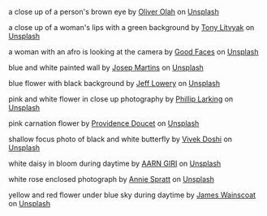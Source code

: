 a close up of a person's brown eye by [Oliver Olah](https://unsplash.com/@oxygenvisuals?utm_content=creditCopyText&utm_medium=referral&utm_source=unsplash) on [Unsplash](https://unsplash.com/photos/a-close-up-of-a-persons-brown-eye-sBTHZ7nbe38?utm_content=creditCopyText&utm_medium=referral&utm_source=unsplash)

a close up of a woman's lips with a green background by [Tony Litvyak](https://unsplash.com/@justatony?utm_content=creditCopyText&utm_medium=referral&utm_source=unsplash) on [Unsplash](https://unsplash.com/photos/a-close-up-of-a-womans-lips-with-a-green-background-V1HlnmgS1fM?utm_content=creditCopyText&utm_medium=referral&utm_source=unsplash)

a woman with an afro is looking at the camera by [Good Faces](https://unsplash.com/@goodfacesagency?utm_content=creditCopyText&utm_medium=referral&utm_source=unsplash) on [Unsplash](https://unsplash.com/photos/a-woman-with-an-afro-is-looking-at-the-camera-xmSWVeGEnJw?utm_content=creditCopyText&utm_medium=referral&utm_source=unsplash)

blue and white painted wall by [Josep Martins](https://unsplash.com/@josepmartins?utm_content=creditCopyText&utm_medium=referral&utm_source=unsplash) on [Unsplash](https://unsplash.com/photos/blue-and-white-painted-wall-KJzf2mOVfyo?utm_content=creditCopyText&utm_medium=referral&utm_source=unsplash)

blue flower with black background by [Jeff Lowery](https://unsplash.com/@folderal?utm_content=creditCopyText&utm_medium=referral&utm_source=unsplash) on [Unsplash](https://unsplash.com/photos/blue-flower-with-black-background-9wF7Bm8s5jQ?utm_content=creditCopyText&utm_medium=referral&utm_source=unsplash)

pink and white flower in close up photography by [Phillip Larking](https://unsplash.com/@phillip_larking?utm_content=creditCopyText&utm_medium=referral&utm_source=unsplash) on [Unsplash](https://unsplash.com/photos/pink-and-white-flower-in-close-up-photography-G7zQ_y2cSGk?utm_content=creditCopyText&utm_medium=referral&utm_source=unsplash)

pink carnation flower by [Providence Doucet](https://unsplash.com/@providence?utm_content=creditCopyText&utm_medium=referral&utm_source=unsplash) on [Unsplash](https://unsplash.com/photos/pink-carnation-flower-FjwtL3YSZ9U?utm_content=creditCopyText&utm_medium=referral&utm_source=unsplash)

shallow focus photo of black and white butterfly by [Vivek Doshi](https://unsplash.com/@viveksphoto?utm_content=creditCopyText&utm_medium=referral&utm_source=unsplash) on [Unsplash](https://unsplash.com/photos/shallow-focus-photo-of-black-and-white-butterfly-PNXnfta-6-4?utm_content=creditCopyText&utm_medium=referral&utm_source=unsplash)

white daisy in bloom during daytime by [AARN GIRI](https://unsplash.com/@aarngiri?utm_content=creditCopyText&utm_medium=referral&utm_source=unsplash) on [Unsplash](https://unsplash.com/photos/white-daisy-in-bloom-during-daytime-3tYZjGSBwbk?utm_content=creditCopyText&utm_medium=referral&utm_source=unsplash)

white rose enclosed photograph by [Annie Spratt](https://unsplash.com/@anniespratt?utm_content=creditCopyText&utm_medium=referral&utm_source=unsplash) on [Unsplash](https://unsplash.com/photos/white-rose-enclosed-photograph-pDGNBK9A0sk?utm_content=creditCopyText&utm_medium=referral&utm_source=unsplash)

yellow and red flower under blue sky during daytime by [James Wainscoat](https://unsplash.com/@tumbao1949?utm_content=creditCopyText&utm_medium=referral&utm_source=unsplash) on [Unsplash](https://unsplash.com/photos/yellow-and-red-flower-under-blue-sky-during-daytime-3gcvyW8zHqY?utm_content=creditCopyText&utm_medium=referral&utm_source=unsplash)
